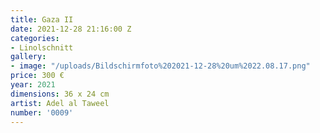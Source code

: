 ```yaml
---
title: Gaza II
date: 2021-12-28 21:16:00 Z
categories:
- Linolschnitt
gallery:
- image: "/uploads/Bildschirmfoto%202021-12-28%20um%2022.08.17.png"
price: 300 €
year: 2021
dimensions: 36 x 24 cm
artist: Adel al Taweel
number: '0009'
---
```


